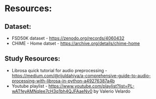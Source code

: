 # Resources:
## Dataset:
* FSD50K dataset - https://zenodo.org/records/4060432
* CHiME - Home datset - https://archive.org/details/chime-home
## Study Resources:
* Librosa quick tutorial for audio preprocessing - https://medium.com/@rijuldahiya/a-comprehensive-guide-to-audio-processing-with-librosa-in-python-a49276387a4b
* Youtube playlist - https://www.youtube.com/playlist?list=PL-wATfeyAMNqIee7cH3q1bh4QJFAaeNv0 by Valerio Velardo
